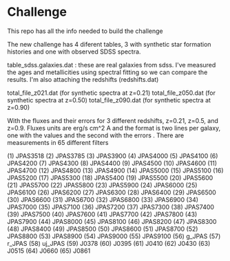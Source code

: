 # Challenge
This repo has all the info needed to build the challenge

The new challenge has 4 diferent tables, 3 with synthetic star formation histories and one with observed SDSS spectra.

table_sdss.galaxies.dat : these are real galaxies from sdss. I've measured 
the ages and  metallicities using spectral fitting so we can compare the results.
I'm also attaching the redshifts (redshifts.dat) 

total_file_z021.dat (for synthetic spectra at z=0.21)
total_file_z050.dat (for synthetic spectra at z=0.50)
total_file_z090.dat (for synthetic spectra at z=0.90)

With the fluxes and their errors for 3 different redshifts, z=0.21, z=0.5, and z=0.9.
Fluxes units are erg/s cm^2 A and the format is two lines per galaxy, one with 
the values and the second with the errors . There are measurements in 65 different filters

(1) JPAS3518
(2) JPAS3785
(3) JPAS3900
(4) JPAS4000
(5) JPAS4100
(6) JPAS4200
(7) JPAS4300
(8) JPAS4400
(9) JPAS4500
(10) JPAS4600
(11) JPAS4700
(12) JPAS4800
(13) JPAS4900
(14) JPAS5000
(15) JPAS5100
(16) JPAS5200
(17) JPAS5300
(18) JPAS5400
(19) JPAS5500
(20) JPAS5600
(21) JPAS5700
(22) JPAS5800
(23) JPAS5900
(24) JPAS6000
(25) JPAS6100
(26) JPAS6200
(27) JPAS6300
(28) JPAS6400
(29) JPAS6500
(30) JPAS6600
(31) JPAS6700
(32) JPAS6800
(33) JPAS6900
(34) JPAS7000
(35) JPAS7100
(36) JPAS7200
(37) JPAS7300
(38) JPAS7400
(39) JPAS7500
(40) JPAS7600
(41) JPAS7700
(42) JPAS7800
(43) JPAS7900
(44) JPAS8000
(45) JPAS8100
(46) JPAS8200
(47) JPAS8300
(48) JPAS8400
(49) JPAS8500
(50) JPAS8600
(51) JPAS8700
(52) JPAS8800
(53) JPAS8900
(54) JPAS9000
(55) JPAS9100
(56) g_JPAS
(57) r_JPAS
(58) uj_JPAS
(59) J0378
(60) J0395
(61) J0410
(62) J0430
(63) J0515
(64) J0660
(65) J0861
